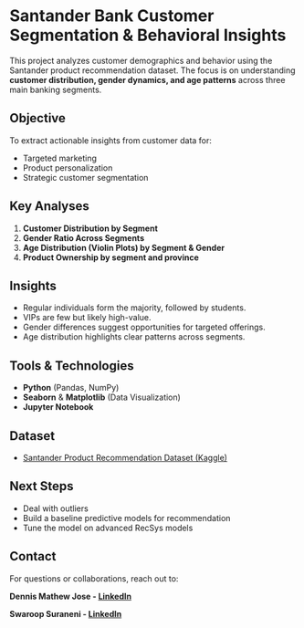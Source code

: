 # Santander Bank Customer Segmentation & Behavioral Insights

This project analyzes customer demographics and behavior using the Santander product recommendation dataset. The focus is on understanding **customer distribution, gender dynamics, and age patterns** across three main banking segments.

## Objective
To extract actionable insights from customer data for:
- Targeted marketing
- Product personalization
- Strategic customer segmentation

## Key Analyses
1. **Customer Distribution by Segment**
2. **Gender Ratio Across Segments**
3. **Age Distribution (Violin Plots) by Segment & Gender**
4. **Product Ownership by segment and province**

## Insights
- Regular individuals form the majority, followed by students.
- VIPs are few but likely high-value.
- Gender differences suggest opportunities for targeted offerings.
- Age distribution highlights clear patterns across segments.

##  Tools & Technologies
- **Python** (Pandas, NumPy)
- **Seaborn** & **Matplotlib** (Data Visualization)
- **Jupyter Notebook**

##  Dataset
- [Santander Product Recommendation Dataset (Kaggle)](https://www.kaggle.com/c/santander-product-recommendation)

##  Next Steps
- Deal with outliers
- Build a baseline predictive models for recommendation
- Tune the model on advanced RecSys models

## Contact
For questions or collaborations, reach out to:

**Dennis Mathew Jose - [LinkedIn](https://www.linkedin.com/in/dennismjose/)** 

**Swaroop Suraneni - [LinkedIn](https://www.linkedin.com/in/swaroopsuraneni/)**
